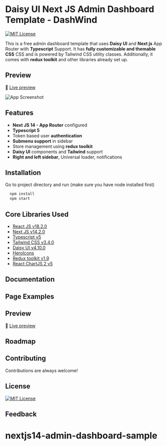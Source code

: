 <!-- ![Logo](https://ik.imagekit.io/vu5t8xb15vzcx/tr:h-100/android-chrome-512x512_EiumvYoXeA.png?ik-sdk-version=javascript-1.4.3&updatedAt=1669548997842) -->

# Daisy UI Next JS Admin Dashboard Template - DashWind

[![MIT License](https://img.shields.io/badge/License-MIT-green.svg)](https://choosealicense.com/licenses/mit/)

This is a free admin dashboard template that uses **Daisy UI** and **Next js** App Router with **Typescript** Support.
It has **fully customizable and themable CSS**  CSS and is powered by Tailwind CSS utility classes. Additionally, it
comes with **redux toolkit** and other libraries already set up.

## Preview

🚀 [Live preview](https://admin-dashboard-nextjs-daisyui-template.vercel.app/login)

![App Screenshot](https://ik.imagekit.io/vu5t8xb15vzcx/Screenshot%202024-05-20%20at%202.40.57%E2%80%AFAM_rtNks76n1.png?updatedAt=1716153065872)

## Features

- **Next JS 14 - App Router** configured
- **Typescript 5**
- Token based user **authentication**
- **Submenu support** in sidebar
- Store management using **redux toolkit**
- **Daisy UI** components and **Tailwind** support
- **Right and left sidebar**, Universal loader, notifications

<!-- - **Calendar**, global modal, **chart js 2**  and other components -->

## Installation

Go to project directory and run (make sure you have node installed first)

```bash
  npm install
  npm start
```

## Core Libraries Used

- [React JS v18.2.0](https://reactjs.org/)
- [Next JS v14.2.0](https://nextjs.org/)
- [Typescript v5](https://www.typescriptlang.org/)
- [Tailwind CSS v3.4.0](https://tailwindcss.com/)
- [Daisy UI v4.10.0](https://daisyui.com/)
- [HeroIcons](https://heroicons.com/)
- [Redux toolkit v1.9](https://redux-toolkit.js.org/)
- [React ChartJS 2 v5](https://react-chartjs-2.js.org/)

## Documentation

<!-- [Documentation](https://tailwind-dashboard-template-dashwind.vercel.app/documentation) -->

## Page Examples

<!-- |                          |                               |
:-------------------------:|:-------------------------:
![Dark Mode](https://ik.imagekit.io/vu5t8xb15vzcx/tr:h-600/Screenshot_2023-05-09_at_12.57.37_PM_z94SiShUDS.png?updatedAt=1683617550144) | ![Transations Screenshot](https://ik.imagekit.io/vu5t8xb15vzcx/Screenshot_2023-05-09_at_1.01.54_PM_YiG__JTFu.png?updatedAt=1683619541458) 
![Leads Screenshot](https://ik.imagekit.io/vu5t8xb15vzcx/Screenshot_2023-05-09_at_1.34.56_PM_cdSamaaCmA.png?updatedAt=1683619597855) | ![Setting Screenshot](https://ik.imagekit.io/vu5t8xb15vzcx/Screenshot_2023-01-20_at_12.43.25_PM_xZBThuZdU.png?ik-sdk-version=javascript-1.4.3&updatedAt=1674198832089) 
![Calendar Screenshot](https://ik.imagekit.io/vu5t8xb15vzcx/Screenshot_2023-05-09_at_1.02.03_PM_pObZm43gl.png?updatedAt=1683617549958) | ![Register Screenshot](https://ik.imagekit.io/vu5t8xb15vzcx/Screenshot_2023-01-20_at_12.43.00_PM_1fkpMRG90.png?ik-sdk-version=javascript-1.4.3&updatedAt=1674198831908) -->

## Preview

🚀 [Live preview](https://admin-dashboard-nextjs-daisyui-template.vercel.app/)

## Roadmap

<!-- 
- Addition of users, chat/ inbox page
- Calendar improments
- Seperate templates based on business functions like CRM, Sales, Project Management -->

## Contributing

Contributions are always welcome!

## License

[![MIT License](https://img.shields.io/badge/License-MIT-green.svg)](https://choosealicense.com/licenses/mit/)

## Feedback

<!-- If you have any feedback, please reach out [here](https://forms.gle/8G7PsvQp8X1Swcf29) -->

# nextjs14-admin-dashboard-sample
